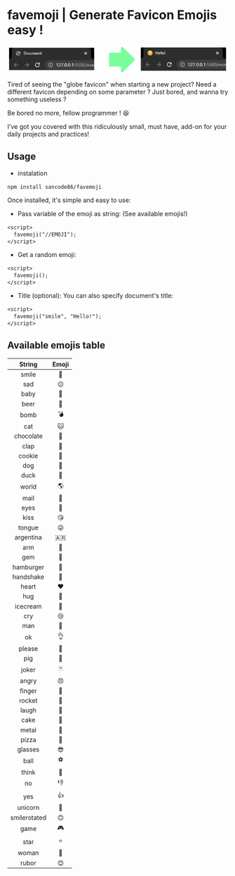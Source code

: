 # favemoji | Generate Favicon Emojis easy !
![favemoji](https://raw.githubusercontent.com/sancode86/favemoji/master/1.png?token=AVS567HDLCLWQMXMMUPENFDBYTCWC)

Tired of seeing the "globe favicon" when starting a new project?
Need a different favicon depending on some parameter ?
Just bored, and wanna try something useless ?

Be bored no more, fellow programmer ! 😆

I've got you covered with this ridiculously small, must have, add-on for your daily projects and practices!

## Usage

- instalation

```
npm install sancode86/favemoji
```

Once installed, it's simple and easy to use:
- Pass variable of the emoji as string:
(See available emojis!)

```
<script>
  favemoji("//EMOJI");
</script>
```

- Get a random emoji:

```
<script>
  favemoji();
</script>
```

- Title (optional):
You can also specify document's title:

```
<script>
  favemoji("smile", "Hello!");
</script>
```

## Available emojis table


| String | Emoji |
|   :---:    |   :---:    |
| smile  | 🙂  |
| sad  |  ☹️ |
| baby  |  👶 |
| beer  |  🍺 |
| bomb  |  💣 |
| cat  |  🐱 |
| chocolate  |  🍫 |
| clap  |  👏 |
| cookie  |  🍪 |
| dog  |  🐶 |
| duck  |  🦆 |
| world  |  🌎 |
| mail  |  📧 |
| eyes  |  👀 |
| kiss  |  😘 |
| tongue  |  😜 |
| argentina  |  🇦🇷 |
| arm  |  🦾 |
| gem  |  💎 |
| hamburger  |  🍔 |
| handshake  |  🤝 |
| heart  |  ❤️ |
| hug  |  🤗 |
| icecream  |  🍨 |
| cry  |  😢 |
| man  |  👨 |
| ok  |  👌 |
| please  |  🙏 |
| pig  |  🐽 |
| joker  |  🃏 |
| angry  |  😠 |
| finger  |  🖕 |
| rocket  |  🚀 |
| laugh  |  🤣 |
| cake  |  🍰 |
| metal  |  🤘 |
| pizza  |  🍕 |
| glasses  |  😎 |
| ball  |  ⚽ |
| think  |  🤔 |
| no  |  👎 |
| yes  |  👍 |
| unicorn  |  🦄 |
| smilerotated  |  🙃 |
| game  |  🎮 |
| star  |  ⭐ |
| woman  |  👩 |
| rubor  |  😊 |
